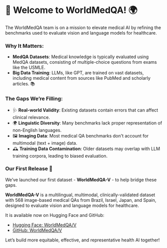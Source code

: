 # 👋 Welcome to WorldMedQA! 🌍

The WorldMedQA team is on a mission to elevate medical AI by refining the benchmarks used to evaluate vision and language models for healthcare.

### Why It Matters:
- **MedQA Datasets**: Medical knowledge is typically evaluated using MedQA datasets, consisting of multiple-choice questions from exams like the USMLE.
- **Big Data Training**: LLMs, like GPT, are trained on vast datasets, including medical content from sources like PubMed and scholarly articles. 📚

### The Gaps We’re Filling:
- 🩺 **Real-world Validity**: Existing datasets contain errors that can affect clinical relevance.
- 🌍 **Linguistic Diversity**: Many benchmarks lack proper representation of non-English languages.
- 🖼️ **Imaging Data**: Most medical QA benchmarks don't account for multimodal (text + image) data.
- 🕰️ **Training Data Contamination**: Older datasets may overlap with LLM training corpora, leading to biased evaluation.

### Our First Release 🚀
We’ve launched our first dataset - **WorldMedQA-V** - to help bridge these gaps.

**WorldMedQA-V** is a multilingual, multimodal, clinically-validated dataset with 568 image-based medical QAs from Brazil, Israel, Japan, and Spain,
designed to evaluate vision and language models for healthcare.

It is available now on Hugging Face and GitHub:
- [Hugging Face: WorldMedQA/V](https://huggingface.co/datasets/WorldMedQA/V/)
- [GitHub: WorldMedQA/V](https://github.com/WorldMedQA/V)

Let’s build more equitable, effective, and representative health AI together!
